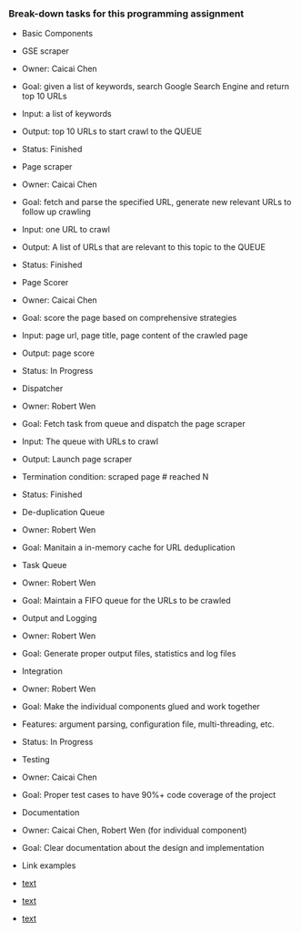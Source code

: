 ### Break-down tasks for this programming assignment

* Basic Components

 * GSE scraper
  * Owner: Caicai Chen
  * Goal: given a list of keywords, search Google Search Engine and return top 10 URLs
  * Input: a list of keywords
  * Output: top 10 URLs to start crawl to the QUEUE
  * Status: Finished

 * Page scraper
  * Owner: Caicai Chen
  * Goal: fetch and parse the specified URL, generate new relevant URLs to follow up crawling
  * Input: one URL to crawl
  * Output: A list of URLs that are relevant to this topic to the QUEUE
  * Status: Finished

 * Page Scorer
  * Owner: Caicai Chen
  * Goal: score the page based on comprehensive strategies
  * Input: page url, page title, page content of the crawled page
  * Output: page score
  * Status: In Progress

 * Dispatcher
  * Owner: Robert Wen
  * Goal: Fetch task from queue and dispatch the page scraper
  * Input: The queue with URLs to crawl
  * Output: Launch page scraper
  * Termination condition: scraped page # reached N
  * Status: Finished

 * De-duplication Queue
  * Owner: Robert Wen
  * Goal: Manitain a in-memory cache for URL deduplication

 * Task Queue
  * Owner: Robert Wen
  * Goal: Maintain a FIFO queue for the URLs to be crawled

 * Output and Logging
  * Owner: Robert Wen
  * Goal: Generate proper output files, statistics and log files

* Integration
 * Owner: Robert Wen
 * Goal: Make the individual components glued and work together
 * Features: argument parsing, configuration file, multi-threading, etc.
 * Status: In Progress

* Testing
 * Owner: Caicai Chen
 * Goal: Proper test cases to have 90%+ code coverage of the project

* Documentation
 * Owner: Caicai Chen, Robert Wen (for individual component)
 * Goal: Clear documentation about the design and implementation

* Link examples
 * <a href=link_url>text</a>
 * <a href=http://sdfs.sdfs.fsdf./sfsdfdf>text</a>
 * <a href=sfsdfdf/sdfsd/sdfsd.html>text</a>

